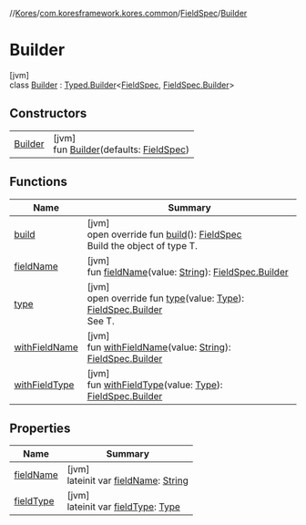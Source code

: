 //[Kores](../../../../index.md)/[com.koresframework.kores.common](../../index.md)/[FieldSpec](../index.md)/[Builder](index.md)

# Builder

[jvm]\
class [Builder](index.md) : [Typed.Builder](../../../com.koresframework.kores.base/-typed/-builder/index.md)<[FieldSpec](../index.md), [FieldSpec.Builder](index.md)>

## Constructors

| | |
|---|---|
| [Builder](-builder.md) | [jvm]<br>fun [Builder](-builder.md)(defaults: [FieldSpec](../index.md)) |

## Functions

| Name | Summary |
|---|---|
| [build](build.md) | [jvm]<br>open override fun [build](build.md)(): [FieldSpec](../index.md)<br>Build the object of type T. |
| [fieldName](field-name.md) | [jvm]<br>fun [fieldName](field-name.md)(value: [String](https://kotlinlang.org/api/latest/jvm/stdlib/kotlin/-string/index.html)): [FieldSpec.Builder](index.md) |
| [type](type.md) | [jvm]<br>open override fun [type](type.md)(value: [Type](https://docs.oracle.com/javase/8/docs/api/java/lang/reflect/Type.html)): [FieldSpec.Builder](index.md)<br>See T. |
| [withFieldName](with-field-name.md) | [jvm]<br>fun [withFieldName](with-field-name.md)(value: [String](https://kotlinlang.org/api/latest/jvm/stdlib/kotlin/-string/index.html)): [FieldSpec.Builder](index.md) |
| [withFieldType](with-field-type.md) | [jvm]<br>fun [withFieldType](with-field-type.md)(value: [Type](https://docs.oracle.com/javase/8/docs/api/java/lang/reflect/Type.html)): [FieldSpec.Builder](index.md) |

## Properties

| Name | Summary |
|---|---|
| [fieldName](field-name.md) | [jvm]<br>lateinit var [fieldName](field-name.md): [String](https://kotlinlang.org/api/latest/jvm/stdlib/kotlin/-string/index.html) |
| [fieldType](field-type.md) | [jvm]<br>lateinit var [fieldType](field-type.md): [Type](https://docs.oracle.com/javase/8/docs/api/java/lang/reflect/Type.html) |
